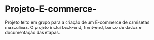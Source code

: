# Projeto-E-commerce-
Projeto feito em grupo para a criação de um E-commerce de camisetas masculinas. O projeto inclui back-end, front-end, banco de dados e documentação das etapas.
